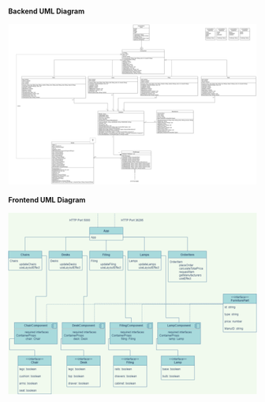 #### Backend UML Diagram

![Backend UML](backend-uml.png)

#### Frontend UML Diagram

![Frontend UML](frontend-uml.png)
